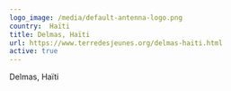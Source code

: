 ```yaml
---
logo_image: /media/default-antenna-logo.png
country:  Haïti
title: Delmas, Haïti
url: https://www.terredesjeunes.org/delmas-haiti.html
active: true
---
```

Delmas, Haïti